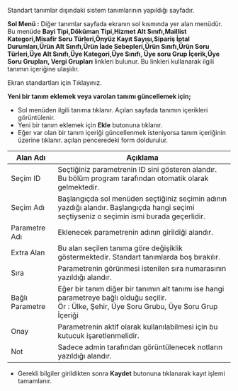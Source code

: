 Standart tanımlar dışındaki sistem tanımlarının yapıldığı sayfadır.

**Sol Menü :** Diğer tanımlar sayfada ekranın sol kısmında yer alan menüdür. Bu menüde **Bayi Tipi,Döküman Tipi,Hizmet Alt Sınıfı,Maillist Kategori,Misafir Soru Türleri,Önyüz Kayıt Sayısı,Sipariş İptal Durumları,Ürün Alt Sınıfı,Ürün İade Sebepleri,Ürün Sınıfı,Ürün Soru Türleri,Üye Alt Sınıfı,Üye Kategori,Üye Sınıfı, Üye soru Grup İçerik,Üye Soru Grupları, Vergi Grupları** linkleri bulunur. Bu linkleri kullanarak ilgili tanımın içeriğine ulaşiılır.

Ekran standartları için Tıklayınız.

**Yeni bir tanım eklemek veya varolan tanımı güncellemek için;**

- Sol menüden ilgili tanıma tıklanır. Açılan sayfada tanımın içerikleri görüntülenir.
- Yeni bir tanım eklemek için **Ekle**  butonuna tıklanır.
- Eğer var olan bir tanım içeriği güncellenmek isteniyorsa tanım içeriğinin üzerine tıklanır.
açılan penceredeki form doldurulur.

|Alan Adı|Açıklama|
|--|--|
|Seçim ID|Seçtiğiniz parametrenin ID sini gösteren alandır. Bu bölüm program tarafından otomatik olarak gelmektedir.|
|Seçim Adı|Başlangıçda sol menüden seçtiğiniz seçimin adının yazdığı alandır. Başlangıçda hangi seçimi seçtiyseniz o seçimin ismi burada geçerlidir.|
|Parametre Adı|Eklenecek parametrenin adının girildiği alandır.|
|Extra Alan|Bu alan seçilen tanıma göre değişiklik göstermektedir. Standart tanımlarda boş bırakılır.|
|Sıra|Parametrenin görünmesi istenilen sıra numarasının yazıldığı alandır.|
|Bağlı Parametre|Eğer bir tanım diğer bir tanımın alt tanımı ise hangi parametreye bağlı olduğu seçilir.<br>Ör : Ülke, Şehir, Üye Soru Grubu, Üye Soru Grup İçeriği|
|Onay|Parametrenin aktif olarak kullanılabilmesi için bu kutucuk işaretlenmelidir.|
|Not|Sadece admin tarafından görüntülenecek notların yazıldığı alandır.|


- Gerekli bilgiler girildikten sonra **Kaydet**  butonuna tıklanarak kayıt işlemi tamamlanır.